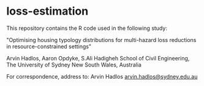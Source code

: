 # loss-estimation
This repository contains the R code used in the following study: 

"Optimising housing typology distributions for multi-hazard loss reductions in resource-constrained settings"

Arvin Hadlos, Aaron Opdyke, S.Ali Hadigheh
School of Civil Engineering, The University of Sydney
New South Wales, Australia

For correspondence, address to:
Arvin Hadlos
arvin.hadlos@sydney.edu.au

